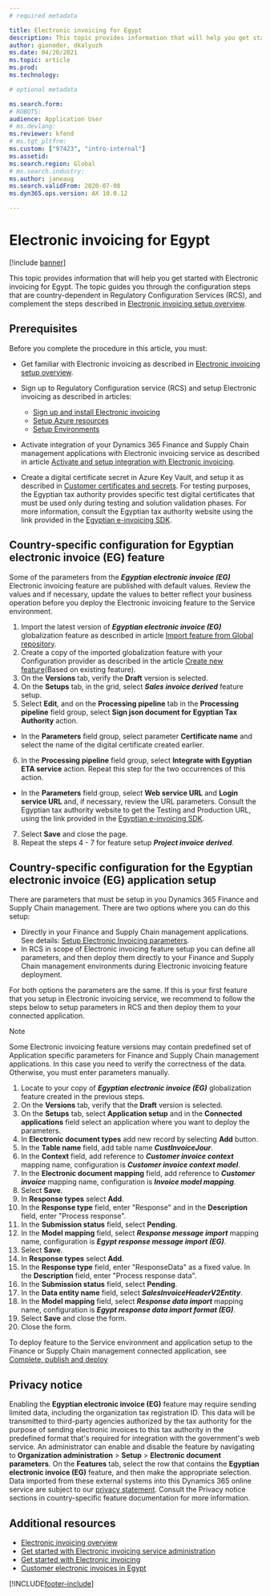 ```yaml
---
# required metadata

title: Electronic invoicing for Egypt
description: This topic provides information that will help you get started with Electronic invoicing for Egypt in Finance and Supply Chain Management.
author: gionoder, dkalyuzh
ms.date: 04/20/2021
ms.topic: article
ms.prod: 
ms.technology: 

# optional metadata

ms.search.form: 
# ROBOTS: 
audience: Application User
# ms.devlang: 
ms.reviewer: kfend
# ms.tgt_pltfrm: 
ms.custom: ["97423", "intro-internal"]
ms.assetid: 
ms.search.region: Global
# ms.search.industry: 
ms.author: janeaug
ms.search.validFrom: 2020-07-08
ms.dyn365.ops.version: AX 10.0.12

---
```


# Electronic invoicing for Egypt

[!include [banner](../includes/banner.md)]

This topic provides information that will help you get started with Electronic invoicing for Egypt. The topic guides you through the configuration steps that are country-dependent in Regulatory Configuration Services (RCS), and complement the steps described in [Electronic invoicing setup overview](e-inv_tut-setup-electronic-invoicing_overview.md).

## Prerequisites
Before you complete the procedure in this article, you must:
- Get familiar with Electronic invoicing as described in [Electronic invoicing setup overview](e-inv_tut-setup-electronic-invoicing_overview.md).
- Sign up to Regulatory Configuration service (RCS) and setup Electronic invoicing as described in articles:
  - [Sign up and install Electronic invoicing](e-inv_tut-setup-electronic-invoicing_sign-up_overview.md)
  - [Setup Azure resources](e-inv_tut-setup-electronic-invoicing_azure_overview.md)
  - [Setup Environments](e-inv_tut-setup-electronic-invoicing_setup-env_overview.md)
	
- Activate integration of your Dynamics 365 Finance and Supply Chain management applications with Electronic invoicing service as described in article [Activate and setup integration with Electronic invoicing](e-inv_tut-setup-Finance_setup-finance_activate-integration.md).

- Create a digital certificate secret in Azure Key Vault, and setup it as described in [Customer certificates and secrets](e-inv_tut-setup-electronic-invoicing_setup-env_cert-and-secrets.md). For testing purposes, the Egyptian tax authority provides specific test digital certificates that must be used only during testing and solution validation phases. For more information, consult the Egyptian tax authority website using the link provided in the [Egyptian e-invoicing SDK](https://sdk.sit.invoicing.eta.gov.eg/faq/).

## Country-specific configuration for Egyptian electronic invoice (EG) feature
Some of the parameters from the ***Egyptian electronic invoice (EG)*** Electronic invoicing feature are published with default values. Review the values and if necessary, update the values to better reflect your business operation before you deploy the Electronic invoicing feature to the Service environment.
	
 1. Import the latest version of ***Egyptian electronic invoice (EG)*** globalization feature as described in article [Import feature from Global repository](e-inv_tut-setup-electronic-invoicing_global-feature_import.md). 
 2. Create a copy of the imported globalization feature with your Configuration provider as described in the article [Create new feature](e-inv_tut-setup-electronic-invoicing_global-feature_create-new.md)(Based on existing feature).
 3. On the **Versions** tab, verify the **Draft** version is selected.
 4. On the **Setups** tab, in the grid, select ***Sales invoice derived*** feature setup.
 5. Select **Edit**, and on the **Processing pipeline** tab in the **Processing pipeline** field group, select **Sign json document for Egyptian Tax Authority** action.
   - In the **Parameters** field group, select parameter **Certificate name** and select the name of the digital certificate created earlier.
 6. In the **Processing pipeline** field group, select **Integrate with Egyptian ETA service** action. Repeat this step for the two occurrences of this action.
   - In the **Parameters** field group, select **Web service URL** and **Login service URL** and, if necessary, review the URL parameters. Consult the Egyptian tax authority website to get the Testing and Production URL, using the link provided in the [Egyptian e-invoicing SDK](https://sdk.sit.invoicing.eta.gov.eg/faq/).
 7. Select **Save** and close the page.
 8. Repeat the steps 4 - 7 for feature setup ***Project invoice derived***.


## Country-specific configuration for the Egyptian electronic invoice (EG) application setup 
There are parameters that must be setup in you Dynamics 365 Finance and Supply Chain management. There are two options where you can do this setup:
 - Directly in your Finance and Supply Chain management applications. See details: [Setup Electronic Invoicing parameters](e-inv_tut-setup-Finance_setup-finance_setup-parameters.md).
 - In RCS in scope of Electronic invoicing feature setup you can define all parameters, and then deploy them directly to your Finance and Supply Chain management environments during Electronic invoicing feature deployment.

For both options the parameters are the same. If this is your first feature that you setup in Electronic invoicing service, we recommend to follow the steps below to setup parameters in RCS and then deploy them to your connected application.

> [!NOTE]
> Some Electronic invoicing feature versions may contain predefined set of Application specific parameters for Finance and Supply Chain management applications. In this case you need to verify the correctness of the data. Otherwise, you must enter parameters manually. 

 1. Locate to your copy of ***Egyptian electronic invoice (EG)*** globalization feature created in the previous steps.
 2. On the **Versions** tab, verify that the **Draft** version is selected.
 3. On the **Setups** tab, select **Application setup** and in the **Connected applications** field select an application where you want to deploy the parameters.
 4. In **Electronic document types** add new record by selecting **Add** button.
 5. In the **Table name** field, add table name ***CustInvoiceJour***.
 6. In the **Context** field, add reference to ***Customer invoice context*** mapping name, configuration is ***Customer invoice context model***.
 7. In the **Electronic document mapping** field, add reference to ***Customer invoice*** mapping name, configuration is ***Invoice model mapping***.
 8. Select **Save**.
 9. In **Response types** select **Add**.
 10. In the **Response type** field, enter "Response" and in the **Description** field, enter "Process response".
 11. In the **Submission status** field, select **Pending**.
 12. In the **Model mapping** field, select ***Response message import*** mapping name, configuration is ***Egypt response message import (EG)***.
 13. Select **Save**.
 14. In **Response types** select **Add**.
 15. In the **Response type** field, enter "ResponseData" as a fixed value. In the **Description** field, enter "Process response data".
 16. In the **Submission status** field, select **Pending**.
 17. In the **Data entity name** field, select ***SalesInvoiceHeaderV2Entity***.
 18. In the **Model mapping** field, select ***Response data import*** mapping name, configuration is ***Egypt response data import format (EG)***.
 19. Select **Save** and close the form.
 20. Close the form.

To deploy feature to the Service environment and application setup to the Finance or Supply Chain management connected application, see [Complete, publish and deploy](e-inv_tut-setup-electronic-invoicing_global-feature_complete-publish.md)

## Privacy notice

Enabling the **Egyptian electronic invoice (EG)** feature may require sending limited data, including the organization tax registration ID. This data will be transmitted to third-party agencies authorized by the tax authority for the purpose of sending electronic invoices to this tax authority in the predefined format that's required for integration with the government's web service. An administrator can enable and disable the feature by navigating to **Organization administration** > **Setup** > **Electronic document parameters**. On the **Features** tab, select the row that contains the **Egyptian electronic invoice (EG)** feature, and then make the appropriate selection. Data imported from these external systems into this Dynamics 365 online service are subject to our [privacy statement](https://go.microsoft.com/fwlink/?LinkId=512132). Consult the Privacy notice sections in country-specific feature documentation for more information.

## Additional resources

- [Electronic invoicing overview](e-invoicing-service-overview.md)
- [Get started with Electronic invoicing service administration](e-invoicing-get-started-service-administration.md)
- [Get started with Electronic invoicing](e-invoicing-get-started.md)
- [Customer electronic invoices in Egypt](emea-egy-e-invoices.md)


[!INCLUDE[footer-include](../../includes/footer-banner.md)]
